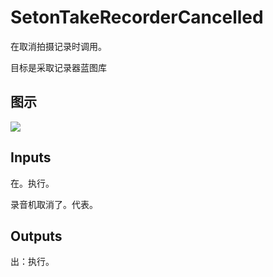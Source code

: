 # SetonTakeRecorderCancelled

在取消拍摄记录时调用。

目标是采取记录器蓝图库

## 图示

![]($-20221218-21104421.png)

## Inputs

在。执行。

录音机取消了。代表。  

## Outputs

出：执行。
